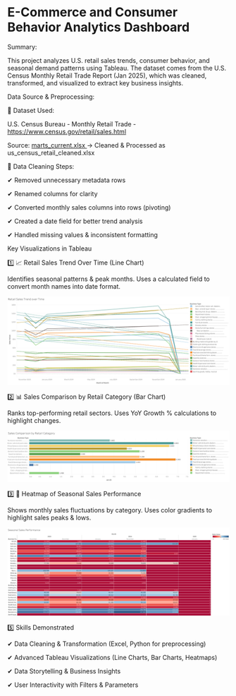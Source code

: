 # E-Commerce and Consumer Behavior Analytics Dashboard

Summary:

This project analyzes U.S. retail sales trends, consumer behavior, and seasonal demand patterns using Tableau.
The dataset comes from the U.S. Census Monthly Retail Trade Report (Jan 2025), which was cleaned, transformed, and visualized to extract key business insights.

Data Source & Preprocessing:

📌 Dataset Used: 

U.S. Census Bureau - Monthly Retail Trade - https://www.census.gov/retail/sales.html

Source: [ marts_current.xlsx ](https://github.com/SudhaSahtihi/Tableau_p1/blob/main/marts_current.xlsx)→ Cleaned & Processed as us_census_retail_cleaned.xlsx

📌 Data Cleaning Steps:

✔ Removed unnecessary metadata rows

✔ Renamed columns for clarity

✔ Converted monthly sales columns into rows (pivoting)

✔ Created a date field for better trend analysis

✔ Handled missing values & inconsistent formatting

Key Visualizations in Tableau

1️⃣ 📈 Retail Sales Trend Over Time (Line Chart)

Identifies seasonal patterns & peak months.
Uses a calculated field to convert month names into date format.

![Alt text](Sheet%201.png)


2️⃣ 📊 Sales Comparison by Retail Category (Bar Chart)

Ranks top-performing retail sectors.
Uses YoY Growth % calculations to highlight changes.

![Alt text](Sheet%202.png)

3️⃣ 🎨 Heatmap of Seasonal Sales Performance

Shows monthly sales fluctuations by category.
Uses color gradients to highlight sales peaks & lows.

![Alt text](Sheet%204.png)

5️⃣ Skills Demonstrated

✔ Data Cleaning & Transformation (Excel, Python for preprocessing)

✔ Advanced Tableau Visualizations (Line Charts, Bar Charts, Heatmaps)

✔ Data Storytelling & Business Insights

✔ User Interactivity with Filters & Parameters
